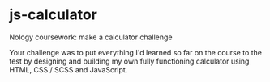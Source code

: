 # js-calculator

Nology coursework: make a calculator challenge

Your challenge was to put everything I'd learned so far on the course to the test by designing and building my own fully functioning calculator using HTML, CSS / SCSS and JavaScript.
